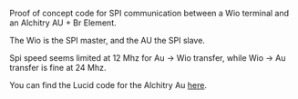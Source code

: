 Proof of concept code for SPI communication between a Wio terminal and an Alchitry AU + Br Element.

The Wio is the SPI master, and the AU the SPI slave.

Spi speed seems limited at 12 Mhz for Au -> Wio transfer, while Wio -> Au transfer is fine at 24 Mhz.

You can find the Lucid code for the Alchitry Au [here](https://github.com/dheijl/AlchitryAuTests/tree/main/WIO_SPIO).
